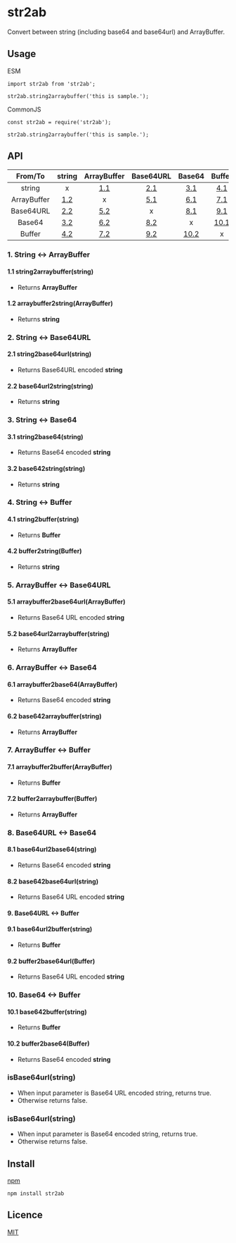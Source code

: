 # str2ab

Convert between string (including base64 and base64url) and ArrayBuffer.

## Usage

ESM

```
import str2ab from 'str2ab';

str2ab.string2arraybuffer('this is sample.');
```

CommonJS

```
const str2ab = require('str2ab');

str2ab.string2arraybuffer('this is sample.');
```


## API

| From/To     | string | ArrayBuffer | Base64URL | Base64 | Buffer |
| :----: | :----: | :----: | :----: | :----: | :----: |
| string      | x | [1.1](#11-string2arraybufferstring) | [2.1](#21-string2base64urlstring) | [3.1](#31-string2base64string) | [4.1](#41-string2bufferstring) |
| ArrayBuffer | [1.2](#12-arraybuffer2stringarraybuffer) | x | [5.1](#51-arraybuffer2base64urlarraybuffer) | [6.1](#61-arraybuffer2base64arraybuffer) | [7.1](#71-arraybuffer2bufferarraybuffer) |
| Base64URL   | [2.2](#22-base64url2stringstring) | [5.2](#52-base64url2arraybufferstring) | x | [8.1](#81-base64url2base64string) | [9.1](#91-base64url2bufferstring) |
| Base64      | [3.2](#32-base642stringstring) | [6.2](#62-base642arraybufferstring) | [8.2](#82-base642base64urlstring) | x | [10.1](#101-base642bufferstring) |
| Buffer      | [4.2](#42-buffer2stringbuffer) | [7.2](#72-buffer2arraybufferbuffer) | [9.2](#92-buffer2base64urlbuffer) | [10.2](#102-buffer2base64buffer) | x |

### 1. String <-> ArrayBuffer

#### 1.1 string2arraybuffer(string)

- Returns **ArrayBuffer**

#### 1.2 arraybuffer2string(ArrayBuffer)

- Returns **string**

### 2. String <-> Base64URL

#### 2.1 string2base64url(string)

- Returns Base64URL encoded **string**

#### 2.2 base64url2string(string)

- Returns **string**

### 3. String <-> Base64

#### 3.1 string2base64(string)

- Returns Base64 encoded **string**

#### 3.2 base642string(string)

- Returns **string**

### 4. String <-> Buffer

#### 4.1 string2buffer(string)

- Returns **Buffer**

#### 4.2 buffer2string(Buffer)

- Returns **string**

### 5. ArrayBuffer <-> Base64URL

#### 5.1 arraybuffer2base64url(ArrayBuffer)

- Returns Base64 URL encoded **string**

#### 5.2 base64url2arraybuffer(string)

- Returns **ArrayBuffer**

### 6. ArrayBuffer <-> Base64

#### 6.1 arraybuffer2base64(ArrayBuffer)

- Returns Base64 encoded **string**

#### 6.2 base642arraybuffer(string)

- Returns **ArrayBuffer**

### 7. ArrayBuffer <-> Buffer

#### 7.1 arraybuffer2buffer(ArrayBuffer)

- Returns **Buffer**

#### 7.2 buffer2arraybuffer(Buffer)

- Returns **ArrayBuffer**

### 8. Base64URL <-> Base64

#### 8.1 base64url2base64(string)

- Returns Base64 encoded **string**

#### 8.2 base642base64url(string)

- Returns Base64 URL encoded **string**

#### 9. Base64URL <-> Buffer

#### 9.1 base64url2buffer(string)

- Returns **Buffer**

#### 9.2 buffer2base64url(Buffer)

- Returns Base64 URL encoded **string**

### 10. Base64 <-> Buffer

#### 10.1 base642buffer(string)

- Returns **Buffer**

#### 10.2 buffer2base64(Buffer)

- Returns Base64 encoded **string**

### isBase64url(string)

- When input parameter is Base64 URL encoded string, returns true.
- Otherwise returns false.

### isBase64url(string)

- When input parameter is Base64 encoded string, returns true.
- Otherwise returns false.

## Install

[npm](https://www.npmjs.com/package/str2ab)

```
npm install str2ab
```

## Licence

[MIT](https://opensource.org/licenses/mit-license.php)  

